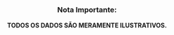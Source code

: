 #  

**<h3 align="center">Nota Importante:</h3>** 
<p align="center"><b>TODOS OS DADOS SÃO MERAMENTE ILUSTRATIVOS.</b></p>

